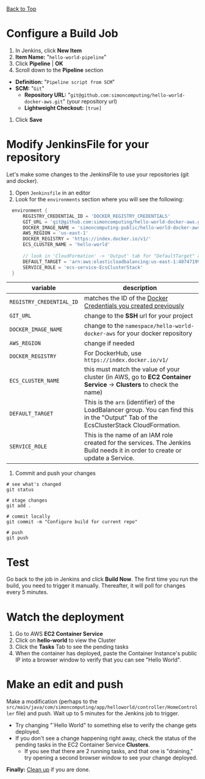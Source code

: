 [Back to Top](../README.md)

# Configure a Build Job

1. In Jenkins, click **New Item**
1. **Item Name:** "`hello-world-pipeline`"
1. Click **Pipeline** | **OK**
1. Scroll down to the **Pipeline** section
  * **Definition:** "`Pipeline script from SCM`"
  * **SCM:** "`Git`"
    * **Repository URL:** "`git@github.com:simoncomputing/hello-world-docker-aws.git`" (your repository url)
    * **Lightweight Checkout:**  `[true]`
1. Click **Save**

# Modify JenkinsFile for your repository
Let's make some changes to the JenkinsFile to use your repositories (git and docker).

1. Open `Jenkinsfile` in an editor
1. Look for the `environments` section where you will see the following:

  ```groovy
    environment {
        REGISTRY_CREDENTIAL_ID = 'DOCKER_REGISTRY_CREDENTIALS'
        GIT_URL = 'git@github.com:simoncomputing/hello-world-docker-aws.git'
        DOCKER_IMAGE_NAME = 'simoncomputing-public/hello-world-docker-aws'
        AWS_REGION = 'us-east-1'
        DOCKER_REGISTRY = 'https://index.docker.io/v1/'
        ECS_CLUSTER_NAME = 'hello-world'
        
        // look in 'CloudFormation' -> 'Output' tab for "DefaultTarget" and "ServiceRole"
        DEFAULT_TARGET = 'arn:aws:elasticloadbalancing:us-east-1:487471999079:targetgroup/default/8eab6a3694cef2e2'
        SERVICE_ROLE = 'ecs-service-EcsClusterStack'
    }
  ```

| variable | description |
| -------- | ----------- |
| `REGISTRY_CREDENTIAL_ID` | matches the ID of the [Docker Credentials you created previously](./07-DockerCredentials.md) |
| `GIT_URL` | change to the **SSH** url for your project |
| `DOCKER_IMAGE_NAME` | change to the `namespace/hello-world-docker-aws` for your docker repository |
| `AWS_REGION` | change if needed |
| `DOCKER_REGISTRY` | For DockerHub, use `https://index.docker.io/v1/` |
| `ECS_CLUSTER_NAME` | this must match the value of your cluster (in AWS, go to **EC2 Container Service** -> **Clusters** to check the name) |
| `DEFAULT_TARGET` | This is the `arn` (identifier) of the LoadBalancer group. You can find this in the "Output" Tab of the EcsClusterStack CloudFormation. |
| `SERVICE_ROLE` | This is the name of an IAM role created for the services. The Jenkins Build needs it in order to create or update a Service. | 

1. Commit and push your changes

  ```shell
  # see what's changed
  git status

  # stage changes
  git add .

  # commit locally
  git commit -m "Configure build for current repo"

  # push
  git push
  ```

# Test
Go back to the job in Jenkins and click **Build Now**. The first time you run the build, you need to trigger it manually.
Thereafter, it will poll for changes every 5 minutes.
  
# Watch the deployment
1. Go to AWS **EC2 Container Service**
1. Click on **hello-world** to view the Cluster
1. Click the **Tasks** Tab to see the pending tasks
1. When the container has deployed, paste the Container Instance's public IP into a browser window to verify that you can see "Hello World".

# Make an edit and push
Make a modification (perhaps to the `src/main/java/com/simoncomputing/app/helloworld/controller/HomeController` file) and push. 
Wait up to 5 minutes for the Jenkins job to trigger.

 * Try changing "`Hello World" to something else to verify the change gets deployed.
 * If you don't see a change happening right away, check the status of the pending tasks in the EC2 Container Service **Clusters**.
   * If you see that there are 2 running tasks, and that one is "draining," try opening a second browser window to see your change deployed.

**Finally:** [Clean up](./cleanup.md) if you are done.